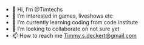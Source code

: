 - 👋 Hi, I’m @Timtechs
- 👀 I’m interested in games, liveshows etc
- 🌱 I’m currently learning coding from code institute
- 💞️ I’m looking to collaborate on not sure yet
- 📫 How to reach me Timmy.s.deckert@gmail.com

<!---
Timtechs/Timtechs is a ✨ special ✨ repository because its `README.md` (this file) appears on your GitHub profile.
You can click the Preview link to take a look at your changes.
--->
